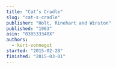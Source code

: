```yaml
---
title: "Cat’s Cradle"
slug: "cat-s-cradle"
publisher: "Holt, Rinehart and Winston"
published: "1963"
asin: "038533348X"
authors:
  - kurt-vonnegut
started: "2015-02-28"
finished: "2015-03-01"
---
```


